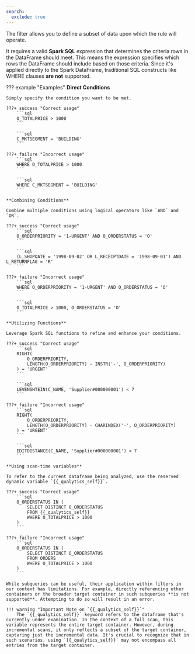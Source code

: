 ```yaml
---
search:
  exclude: true
---
```


The filter allows you to define a subset of data upon which the rule will operate.

It requires a valid **Spark SQL** expression that determines the criteria rows in the DataFrame should meet. This means the expression specifies which rows the DataFrame should include based on those criteria. Since it's applied directly to the Spark DataFrame, traditional SQL constructs like WHERE clauses **are not** supported.

??? example "Examples"
    **Direct Conditions**

    Simply specify the condition you want to be met.

    ???+ success "Correct usage"
        ```sql
        O_TOTALPRICE > 1000
        ```

        ```sql
        C_MKTSEGMENT = 'BUILDING'
        ```

    ???+ failure "Incorrect usage"
        ```sql
        WHERE O_TOTALPRICE > 1000
        ```

        ```sql
        WHERE C_MKTSEGMENT = 'BUILDING'
        ```

    **Combining Conditions**

    Combine multiple conditions using logical operators like `AND` and `OR`.

    ???+ success "Correct usage"
        ```sql
        O_ORDERPRIORITY = '1-URGENT' AND O_ORDERSTATUS = 'O'
        ```

        ```sql
        (L_SHIPDATE = '1998-09-02' OR L_RECEIPTDATE = '1998-09-01') AND L_RETURNFLAG = 'R'
        ```

    ???+ failure "Incorrect usage"
        ```sql
        WHERE O_ORDERPRIORITY = '1-URGENT' AND O_ORDERSTATUS = 'O'
        ```

        ```sql
        O_TOTALPRICE > 1000, O_ORDERSTATUS = 'O'
        ```

    **Utilizing Functions**

    Leverage Spark SQL functions to refine and enhance your conditions.

    ???+ success "Correct usage"
        ```sql
        RIGHT(
            O_ORDERPRIORITY,
            LENGTH(O_ORDERPRIORITY) - INSTR('-', O_ORDERPRIORITY)
        ) = 'URGENT'
        ```

        ```sql
        LEVENSHTEIN(C_NAME, 'Supplier#000000001') < 7
        ```

    ???+ failure "Incorrect usage"
        ```sql
        RIGHT(
            O_ORDERPRIORITY,
            LENGTH(O_ORDERPRIORITY) - CHARINDEX('-', O_ORDERPRIORITY)
        ) = 'URGENT'
        ```

        ```sql
        EDITDISTANCE(C_NAME, 'Supplier#000000001') < 7
        ```

    **Using scan-time variables**

    To refer to the current dataframe being analyzed, use the reserved dynamic variable `{{_qualytics_self}}`.

    ???+ success "Correct usage"
        ```sql
        O_ORDERSTATUS IN (
            SELECT DISTINCT O_ORDERSTATUS
            FROM {{_qualytics_self}}
            WHERE O_TOTALPRICE > 1000
        )
        ```

    ???+ failure "Incorrect usage"
        ```sql
        O_ORDERSTATUS IN (
            SELECT DISTINCT O_ORDERSTATUS
            FROM ORDERS
            WHERE O_TOTALPRICE > 1000
        )
        ```
    
    While subqueries can be useful, their application within filters in our context has limitations. For example, directly referencing other containers or the broader target container in such subqueries **is not supported**. Attempting to do so will result in an error.

    !!! warning "Important Note on `{{_qualytics_self}}`"
        The `{{_qualytics_self}}` keyword refers to the dataframe that's currently under examination. In the context of a full scan, this variable represents the entire target container. However, during incremental scans, it only reflects a subset of the target container, capturing just the incremental data. It's crucial to recognize that in such scenarios, using `{{_qualytics_self}}` may not encompass all entries from the target container.

